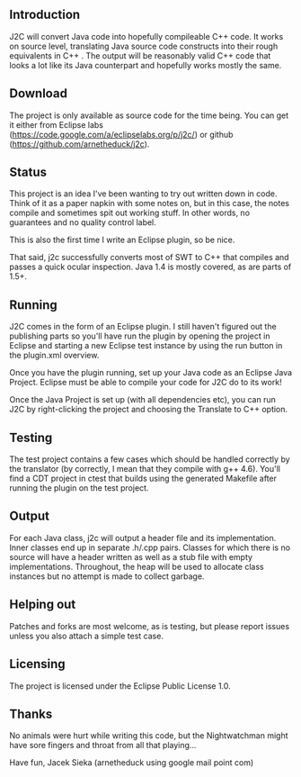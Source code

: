 Introduction
--
J2C will convert Java code into hopefully compileable C++ code. It works on
source level, translating Java source code constructs into their rough
equivalents in C++ . The output will be reasonably valid C++ code that looks a
lot like its Java counterpart and hopefully works mostly the same.

Download
--
The project is only available as source code for the time being. You can get it
either from Eclipse labs (https://code.google.com/a/eclipselabs.org/p/j2c/) or
github (https://github.com/arnetheduck/j2c).

Status
--
This project is an idea I've been wanting to try out written down in code.
Think of it as a paper napkin with some notes on, but in this case, the notes
compile and sometimes spit out working stuff. In other words, no guarantees 
and no quality control label.

This is also the first time I write an Eclipse plugin, so be nice.

That said, j2c successfully converts most of SWT to C++ that compiles and
passes a quick ocular inspection. Java 1.4 is mostly covered, as are parts
of 1.5+. 

Running
--
J2C comes in the form of an Eclipse plugin. I still haven't figured out the
publishing parts so you'll have run the plugin by opening the project in
Eclipse and starting a new Eclipse test instance by using the run button in the
plugin.xml overview.

Once you have the plugin running, set up your Java code as an Eclipse Java
Project. Eclipse must be able to compile your code for J2C do to its work!

Once the Java Project is set up (with all dependencies etc), you can run J2C by
right-clicking the project and choosing the Translate to C++ option.

Testing
--
The test project contains a few cases which should be handled correctly by the
translator (by correctly, I mean that they compile with g++ 4.6). You'll find
a CDT project in ctest that builds using the generated Makefile after running
the plugin on the test project.

Output
--
For each Java class, j2c will output a header file and its implementation.
Inner classes end up in separate .h/.cpp pairs. Classes for which there is
no source will have a header written as well as a stub file with empty
implementations. Throughout, the heap will be used to allocate class instances
but no attempt is made to collect garbage.

Helping out
--
Patches and forks are most welcome, as is testing, but please report issues
unless you also attach a simple test case.

Licensing
--
The project is licensed under the Eclipse Public License 1.0.

Thanks
--
No animals were hurt while writing this code, but the Nightwatchman
might have sore fingers and throat from all that playing...

Have fun,
Jacek Sieka (arnetheduck using google mail point com)

